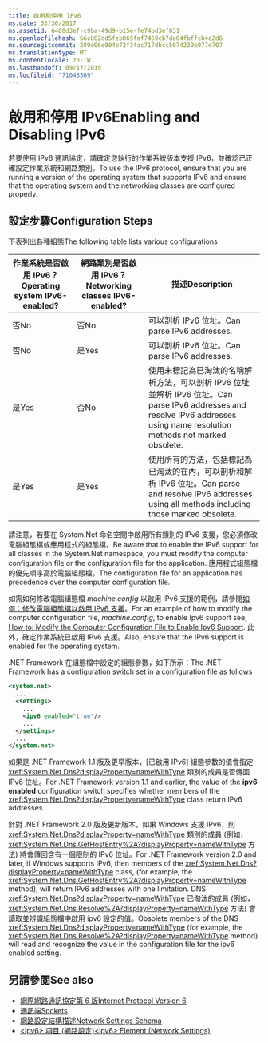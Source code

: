 ```yaml
---
title: 啟用和停用 IPv6
ms.date: 03/30/2017
ms.assetid: 6408d3ef-c9ba-49d9-b15e-fe74bd3ef031
ms.openlocfilehash: 66c802dd5feb865faf7469cb7da04fbffcb4a2d6
ms.sourcegitcommit: 289e06e904b72f34ac717dbcc5074239b977e707
ms.translationtype: MT
ms.contentlocale: zh-TW
ms.lasthandoff: 09/17/2019
ms.locfileid: "71048569"
---
```

# <a name="enabling-and-disabling-ipv6"></a><span data-ttu-id="b0b7d-102">啟用和停用 IPv6</span><span class="sxs-lookup"><span data-stu-id="b0b7d-102">Enabling and Disabling IPv6</span></span>
<span data-ttu-id="b0b7d-103">若要使用 IPv6 通訊協定，請確定您執行的作業系統版本支援 IPv6，並確認已正確設定作業系統和網路類別。</span><span class="sxs-lookup"><span data-stu-id="b0b7d-103">To use the IPv6 protocol, ensure that you are running a version of the operating system that supports IPv6 and ensure that the operating system and the networking classes are configured properly.</span></span>  
  
## <a name="configuration-steps"></a><span data-ttu-id="b0b7d-104">設定步驟</span><span class="sxs-lookup"><span data-stu-id="b0b7d-104">Configuration Steps</span></span>  
 <span data-ttu-id="b0b7d-105">下表列出各種組態</span><span class="sxs-lookup"><span data-stu-id="b0b7d-105">The following table lists various configurations</span></span>  
  
|<span data-ttu-id="b0b7d-106">作業系統是否啟用 IPv6？</span><span class="sxs-lookup"><span data-stu-id="b0b7d-106">Operating system IPv6-enabled?</span></span>|<span data-ttu-id="b0b7d-107">網路類別是否啟用 IPv6？</span><span class="sxs-lookup"><span data-stu-id="b0b7d-107">Networking classes IPv6-enabled?</span></span>|<span data-ttu-id="b0b7d-108">描述</span><span class="sxs-lookup"><span data-stu-id="b0b7d-108">Description</span></span>|  
|-------------------------------------|---------------------------------------|-----------------|  
|<span data-ttu-id="b0b7d-109">否</span><span class="sxs-lookup"><span data-stu-id="b0b7d-109">No</span></span>|<span data-ttu-id="b0b7d-110">否</span><span class="sxs-lookup"><span data-stu-id="b0b7d-110">No</span></span>|<span data-ttu-id="b0b7d-111">可以剖析 IPv6 位址。</span><span class="sxs-lookup"><span data-stu-id="b0b7d-111">Can parse IPv6 addresses.</span></span>|  
|<span data-ttu-id="b0b7d-112">否</span><span class="sxs-lookup"><span data-stu-id="b0b7d-112">No</span></span>|<span data-ttu-id="b0b7d-113">是</span><span class="sxs-lookup"><span data-stu-id="b0b7d-113">Yes</span></span>|<span data-ttu-id="b0b7d-114">可以剖析 IPv6 位址。</span><span class="sxs-lookup"><span data-stu-id="b0b7d-114">Can parse IPv6 addresses.</span></span>|  
|<span data-ttu-id="b0b7d-115">是</span><span class="sxs-lookup"><span data-stu-id="b0b7d-115">Yes</span></span>|<span data-ttu-id="b0b7d-116">否</span><span class="sxs-lookup"><span data-stu-id="b0b7d-116">No</span></span>|<span data-ttu-id="b0b7d-117">使用未標記為已淘汰的名稱解析方法，可以剖析 IPv6 位址並解析 IPv6 位址。</span><span class="sxs-lookup"><span data-stu-id="b0b7d-117">Can parse IPv6 addresses and resolve IPv6 addresses using name resolution methods not marked obsolete.</span></span>|  
|<span data-ttu-id="b0b7d-118">是</span><span class="sxs-lookup"><span data-stu-id="b0b7d-118">Yes</span></span>|<span data-ttu-id="b0b7d-119">是</span><span class="sxs-lookup"><span data-stu-id="b0b7d-119">Yes</span></span>|<span data-ttu-id="b0b7d-120">使用所有的方法，包括標記為已淘汰的在內，可以剖析和解析 IPv6 位址。</span><span class="sxs-lookup"><span data-stu-id="b0b7d-120">Can parse and resolve IPv6 addresses using all methods including those marked obsolete.</span></span>|  
  
 <span data-ttu-id="b0b7d-121">請注意，若要在 System.Net 命名空間中啟用所有類別的 IPv6 支援，您必須修改電腦組態檔或應用程式的組態檔。</span><span class="sxs-lookup"><span data-stu-id="b0b7d-121">Be aware that to enable the IPv6 support for all classes in the System.Net namespace, you must modify the computer configuration file or the configuration file for the application.</span></span> <span data-ttu-id="b0b7d-122">應用程式組態檔的優先順序高於電腦組態檔。</span><span class="sxs-lookup"><span data-stu-id="b0b7d-122">The configuration file for an application has precedence over the computer configuration file.</span></span>  
  
 <span data-ttu-id="b0b7d-123">如需如何修改電腦組態檔 *machine.config* 以啟用 IPv6 支援的範例，請參閱[如何：修改電腦組態檔以啟用 IPv6 支援](how-to-modify-the-computer-configuration-file-to-enable-ipv6-support.md)。</span><span class="sxs-lookup"><span data-stu-id="b0b7d-123">For an example of how to modify the computer configuration file, *machine.config*, to enable Ipv6 support see, [How to: Modify the Computer Configuration File to Enable Ipv6 Support](how-to-modify-the-computer-configuration-file-to-enable-ipv6-support.md).</span></span> <span data-ttu-id="b0b7d-124">此外，確定作業系統已啟用 IPv6 支援。</span><span class="sxs-lookup"><span data-stu-id="b0b7d-124">Also, ensure that the IPv6 support is enabled for the operating system.</span></span>  
  
 <span data-ttu-id="b0b7d-125">.NET Framework 在組態檔中設定的組態參數，如下所示：</span><span class="sxs-lookup"><span data-stu-id="b0b7d-125">The .NET Framework has a configuration switch set in a configuration file as follows</span></span>  
  
```xml  
<system.net>  
  ...  
  <settings>  
    ...  
    <ipv6 enabled="true"/>  
    ...  
  </settings>  
  ...  
</system.net>  
```  
  
 <span data-ttu-id="b0b7d-126">如果是 .NET Framework 1.1 版及更早版本，[已啟用 IPv6] 組態參數的值會指定 <xref:System.Net.Dns?displayProperty=nameWithType> 類別的成員是否傳回 IPv6 位址。</span><span class="sxs-lookup"><span data-stu-id="b0b7d-126">For .NET Framework version 1.1 and earlier, the value of the **ipv6 enabled** configuration switch specifies whether members of the <xref:System.Net.Dns?displayProperty=nameWithType> class return IPv6 addresses.</span></span>  
  
 <span data-ttu-id="b0b7d-127">針對 .NET Framework 2.0 版及更新版本，如果 Windows 支援 IPv6，則 <xref:System.Net.Dns?displayProperty=nameWithType> 類別的成員 (例如，<xref:System.Net.Dns.GetHostEntry%2A?displayProperty=nameWithType> 方法) 將會傳回含有一個限制的 IPv6 位址。</span><span class="sxs-lookup"><span data-stu-id="b0b7d-127">For .NET Framework version 2.0 and later, if Windows supports IPv6, then members of the <xref:System.Net.Dns?displayProperty=nameWithType> class, (for example, the <xref:System.Net.Dns.GetHostEntry%2A?displayProperty=nameWithType> method), will return IPv6 addresses with one limitation.</span></span> <span data-ttu-id="b0b7d-128">DNS <xref:System.Net.Dns?displayProperty=nameWithType> 已淘汰的成員 (例如，<xref:System.Net.Dns.Resolve%2A?displayProperty=nameWithType> 方法) 會讀取並辨識組態檔中啟用 ipv6 設定的值。</span><span class="sxs-lookup"><span data-stu-id="b0b7d-128">Obsolete members of the DNS <xref:System.Net.Dns?displayProperty=nameWithType> (for example, the <xref:System.Net.Dns.Resolve%2A?displayProperty=nameWithType> method) will read and recognize the value in the configuration file for the ipv6 enabled setting.</span></span>  
  
## <a name="see-also"></a><span data-ttu-id="b0b7d-129">另請參閱</span><span class="sxs-lookup"><span data-stu-id="b0b7d-129">See also</span></span>

- [<span data-ttu-id="b0b7d-130">網際網路通訊協定第 6 版</span><span class="sxs-lookup"><span data-stu-id="b0b7d-130">Internet Protocol Version 6</span></span>](internet-protocol-version-6.md)
- [<span data-ttu-id="b0b7d-131">通訊端</span><span class="sxs-lookup"><span data-stu-id="b0b7d-131">Sockets</span></span>](sockets.md)
- [<span data-ttu-id="b0b7d-132">網路設定結構描述</span><span class="sxs-lookup"><span data-stu-id="b0b7d-132">Network Settings Schema</span></span>](../configure-apps/file-schema/network/index.md)
- [<span data-ttu-id="b0b7d-133">\<ipv6> 項目 (網路設定)</span><span class="sxs-lookup"><span data-stu-id="b0b7d-133">\<ipv6> Element (Network Settings)</span></span>](../configure-apps/file-schema/network/ipv6-element-network-settings.md)
